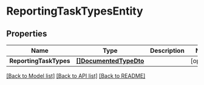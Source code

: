 # ReportingTaskTypesEntity

## Properties

Name | Type | Description | Notes
------------ | ------------- | ------------- | -------------
**ReportingTaskTypes** | [**[]DocumentedTypeDto**](DocumentedTypeDTO.md) |  | [optional] 

[[Back to Model list]](../README.md#documentation-for-models) [[Back to API list]](../README.md#documentation-for-api-endpoints) [[Back to README]](../README.md)


